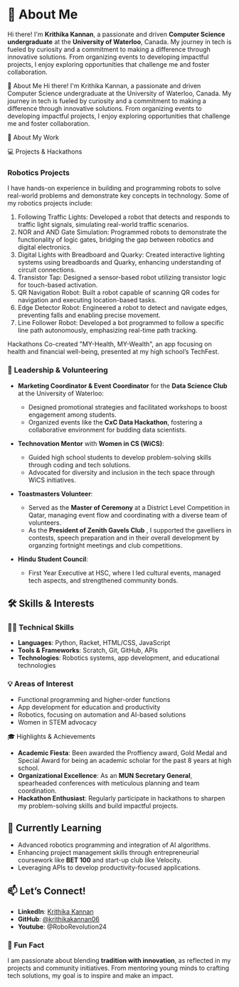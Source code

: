 # 👋 About Me  

Hi there! I'm **Krithika Kannan**, a passionate and driven **Computer Science undergraduate** at the **University of Waterloo**, Canada. My journey in tech is fueled by curiosity and a commitment to making a difference through innovative solutions. From organizing events to developing impactful projects, I enjoy exploring opportunities that challenge me and foster collaboration.  


👋 About Me
Hi there! I'm Krithika Kannan, a passionate and driven Computer Science undergraduate at the University of Waterloo, Canada. My journey in tech is fueled by curiosity and a commitment to making a difference through innovative solutions. From organizing events to developing impactful projects, I enjoy exploring opportunities that challenge me and foster collaboration.

🚀 About My Work

💻 Projects & Hackathons

### Robotics Projects
I have hands-on experience in building and programming robots to solve real-world problems and demonstrate key concepts in technology. Some of my robotics projects include:

1. Following Traffic Lights: Developed a robot that detects and responds to traffic light signals, simulating real-world traffic scenarios.
2. NOR and AND Gate Simulation: Programmed robots to demonstrate the functionality of logic gates, bridging the gap between robotics and digital electronics.
3. Digital Lights with Breadboard and Quarky: Created interactive lighting systems using breadboards and Quarky, enhancing understanding of circuit connections.
4. Transistor Tap: Designed a sensor-based robot utilizing transistor logic for touch-based activation.
5. QR Navigation Robot: Built a robot capable of scanning QR codes for navigation and executing location-based tasks.
6. Edge Detector Robot: Engineered a robot to detect and navigate edges, preventing falls and enabling precise movement.
7. Line Follower Robot: Developed a bot programmed to follow a specific line path autonomously, emphasizing real-time path tracking.
   
Hackathons
Co-created "MY-Health, MY-Wealth", an app focusing on health and financial well-being, presented at my high school’s TechFest.

### 🌟 **Leadership & Volunteering**  

- **Marketing Coordinator & Event Coordinator** for the **Data Science Club** at the University of Waterloo:  
  - Designed promotional strategies and facilitated workshops to boost engagement among students.  
  - Organized events like the **CxC Data Hackathon**, fostering a collaborative environment for budding data scientists.
     
- **Technovation Mentor** with **Women in CS (WiCS)**:  
  - Guided high school students to develop problem-solving skills through coding and tech solutions.  
  - Advocated for diversity and inclusion in the tech space through WiCS initiatives.
    
- **Toastmasters Volunteer**:  
  - Served as the **Master of Ceremony** at a District Level Competition in Qatar, managing event flow and coordinating with a diverse team of volunteers.
  - As the **President of Zenith Gavels Club** , I supported the gavelliers in contests, speech preparation and in their overall development by organzing fortnight meetings and club competitions.
 
- **Hindu Student Council**:  
  - First Year Executive at HSC, where I led cultural events, managed tech aspects, and strengthened community bonds.  


## 🛠 Skills & Interests  
### 🧑‍💻 **Technical Skills**  
- **Languages**: Python, Racket, HTML/CSS, JavaScript  
- **Tools & Frameworks**: Scratch, Git, GitHub, APIs  
- **Technologies**: Robotics systems, app development, and educational technologies  

### 💡 **Areas of Interest**  
- Functional programming and higher-order functions  
- App development for education and productivity  
- Robotics, focusing on automation and AI-based solutions  
- Women in STEM advocacy  


 🎓 Highlights & Achievements  
- **Academic Fiesta**: Been awarded the Proffiency award, Gold Medal and Special Award for being an academic scholar for the past 8 years at high school.
- **Organizational Excellence**: As an **MUN Secretary General**, spearheaded conferences with meticulous planning and team coordination.  
- **Hackathon Enthusiast**: Regularly participate in hackathons to sharpen my problem-solving skills and build impactful projects.  


## 🌱 Currently Learning  
- Advanced robotics programming and integration of AI algorithms.  
- Enhancing project management skills through entrepreneurial coursework like **BET 100** and start-up club like Velocity. 
- Leveraging APIs to develop productivity-focused applications.  

## 📫 Let’s Connect!  
- **LinkedIn**: [Krithika Kannan](https://www.linkedin.com/in/krithikakannan06/)  
- **GitHub**: [@krithikakannan06](https://github.com/krithikakannan06)
- **Youtube**: @RoboRevolution24

### 🌟 Fun Fact  
I am passionate about blending **tradition with innovation**, as reflected in my projects and community initiatives. From mentoring young minds to crafting tech solutions, my goal is to inspire and make an impact.

